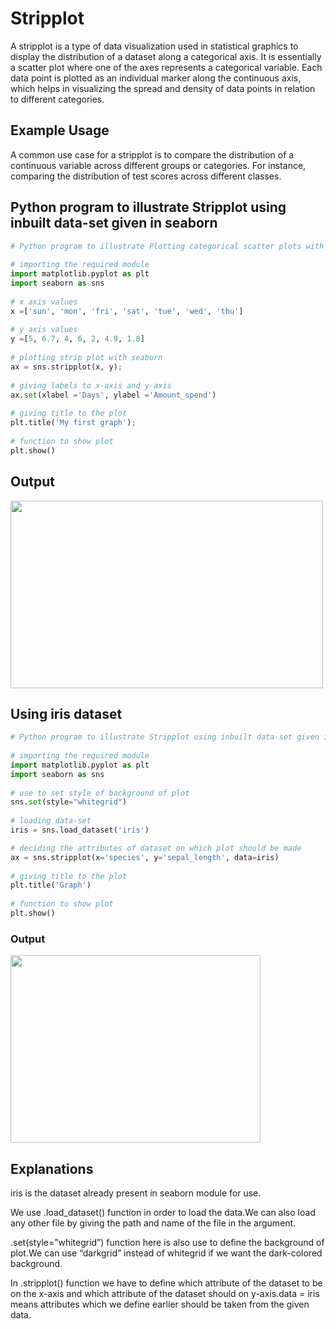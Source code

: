 # Stripplot 
A stripplot is a type of data visualization used in statistical graphics to display the distribution of a dataset along a categorical axis. It is essentially a scatter plot where one of the axes represents a categorical variable. Each data point is plotted as an individual marker along the continuous axis, which helps in visualizing the spread and density of data points in relation to different categories.
 
## Example Usage
A common use case for a stripplot is to compare the distribution of a continuous variable across different groups or categories. For instance, comparing the distribution of test scores across different classes.

## Python program to illustrate Stripplot using inbuilt data-set given in seaborn 

```python
# Python program to illustrate Plotting categorical scatter plots with Seaborn 
  
# importing the required module 
import matplotlib.pyplot as plt 
import seaborn as sns 
  
# x axis values 
x =['sun', 'mon', 'fri', 'sat', 'tue', 'wed', 'thu'] 
  
# y axis values 
y =[5, 6.7, 4, 6, 2, 4.9, 1.8] 
  
# plotting strip plot with seaborn 
ax = sns.stripplot(x, y); 
  
# giving labels to x-axis and y-axis 
ax.set(xlabel ='Days', ylabel ='Amount_spend') 
  
# giving title to the plot 
plt.title('My first graph'); 
  
# function to show plot 
plt.show()
```
## Output
<img src="https://media.geeksforgeeks.org/wp-content/uploads/seaborn1.png" width="500" height="300" />

## Using iris dataset
```python
# Python program to illustrate Stripplot using inbuilt data-set given in seaborn 
  
# importing the required module 
import matplotlib.pyplot as plt 
import seaborn as sns 
  
# use to set style of background of plot 
sns.set(style="whitegrid") 
  
# loading data-set 
iris = sns.load_dataset('iris') 

# deciding the attributes of dataset on which plot should be made 
ax = sns.stripplot(x='species', y='sepal_length', data=iris) 
  
# giving title to the plot 
plt.title('Graph') 
  
# function to show plot 
plt.show() 
```
### Output
<img src="https://media.geeksforgeeks.org/wp-content/uploads/20201105184425/Capture-300x195.PNG" width="400" height="300" />


## Explanations
iris is the dataset already present in seaborn module for use.

We use .load_dataset() function in order to load the data.We can also load any other file by giving the path and name of the file in the argument.

.set(style=”whitegrid”) function here is also use to define the background of plot.We can use “darkgrid” instead of whitegrid if we want the dark-colored background.

In .stripplot() function we have to define which attribute of the dataset to be on the x-axis and which attribute of the dataset should on y-axis.data = iris means attributes which we define earlier should be taken from the given data.

